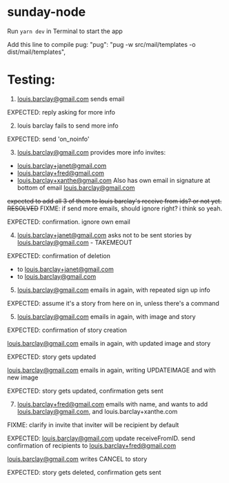 # sunday-node

Run `yarn dev` in Terminal to start the app

Add this line to compile pug:
"pug": "pug -w src/mail/templates -o dist/mail/templates",

# Testing:

1. louis.barclay@gmail.com sends email

EXPECTED: reply asking for more info

2. louis barclay fails to send more info

EXPECTED: send 'on_noinfo'

3. louis.barclay@gmail.com provides more info
invites:
- louis.barclay+janet@gmail.com
- louis.barclay+fred@gmail.com
- louis.barclay+xanthe@gmail.com
Also has own email in signature at bottom of email
louis.barclay@gmail.com

~~expected to add all 3 of them to louis barclay's receive from ids? or not yet. RESOLVED~~
FIXME: if send more emails, should ignore right? i think so yeah.

EXPECTED: confirmation. ignore own email

4. louis.barclay+janet@gmail.com asks not to be sent stories by louis.barclay@gmail.com - TAKEMEOUT

EXPECTED: confirmation of deletion
- to louis.barclay+janet@gmail.com
- to louis.barclay@gmail.com

5. louis.barclay@gmail.com emails in again, with repeated sign up info

EXPECTED: assume it's a story from here on in, unless there's a command

5. louis.barclay@gmail.com emails in again, with image and story

EXPECTED: confirmation of story creation


louis.barclay@gmail.com emails in again, with updated image and story

EXPECTED: story gets updated

louis.barclay@gmail.com emails in again, writing UPDATEIMAGE and with new image

EXPECTED: story gets updated, confirmation gets sent

7. louis.barclay+fred@gmail.com emails with name, and wants to add louis.barclay@gmail.com, and louis.barclay+xanthe.com

FIXME: clarify in invite that inviter will be recipient by default

EXPECTED: louis.barclay@gmail.com update receiveFromID. send confirmation of recipients to louis.barclay+fred@gmail.com

louis.barclay@gmail.com writes CANCEL to story

EXPECTED: story gets deleted, confirmation gets sent
